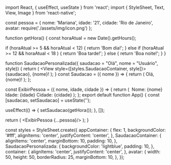 import React, { useEffect, useState } from 'react';
import { StyleSheet, Text, View, Image } from 'react-native';

const pessoa = { nome: 'Mariana', idade: '21', cidade: 'Rio de Janeiro', avatar: require('./assets/img/icon.png') };

function getHora() {
  const horaAtual = new Date().getHours();

  if (horaAtual >= 5 && horaAtual < 12) {
    return 'Bom dia!';
  } else if (horaAtual >= 12 && horaAtual < 18 ) {
    return 'Boa tarde!';
  } else {
    return 'Boa noite!';
  }
}

function SaudacaoPersonalizada({ saudacao = "Olá", nome = "Usuário", style}) {
  return (
    <View style={[styles.SaudacaoContainer, style]}>
      <Text>{saudacao}, {nome}!</Text>
    </View>
  );
}
const Saudacao = ({ nome }) => {
  return (
    <View style={styles.container}>
      <Text>Olá, {nome}!</Text>
    </View>
  );
};

const ExibirPessoa = ({ nome, idade, cidade }) => {
  return (
    <View style={styles.container}>
      <Image source={pessoa.avatar} style={styles.avatar} />
      <Text>Nome: {nome}</Text>
      <Text>Idade: {idade}</Text>
      <Text>Cidade: {cidade}</Text>
    </View>
  );
};
export default function App() {
  const [saudacao, setSaudacao] = useState('');

  useEffect(() => {
    setSaudacao(getHora());
  }, []);

  return (
    <View style={styles.appContainer}>
      <SaudacaoPersonalizada saudacao={saudacao} nome={pessoa.nome} style={styles.SaudacaoPersonalizada} />
      <Saudacao nome={pessoa.nome}/>
      <ExibirPessoa {...pessoa}/>
    </View>
  );
}

const styles = StyleSheet.create({
  appContainer: {
    flex: 1,
    backgroundColor: '#fff',
    alignItems: 'center',
    justifyContent: 'center',
  },
  SaudacaoContainer: {
    alignItems: 'center',
    marginBottom: 10,
    padding: 10,
  },
  SaudacaoPersonalizada: {
    backgroundColor: 'lightblue',
    padding: 10,
  },
  container: {
    alignItems: 'center',
    justifyContent: 'center',
  },
  avatar: {
    width: 50,
    height: 50,
    borderRadius: 25,
    marginBottom: 10,
  },
});
